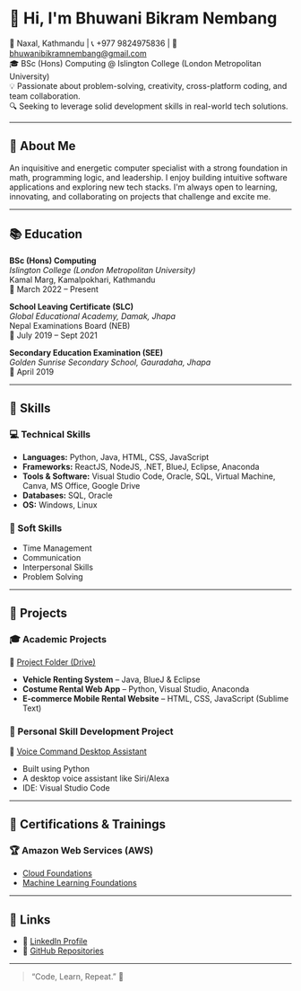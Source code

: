 # 👋 Hi, I'm Bhuwani Bikram Nembang

📍 Naxal, Kathmandu | 📞 +977 9824975836 | 📧 bhuwanibikramnembang@gmail.com  
🎓 BSc (Hons) Computing @ Islington College (London Metropolitan University)  
💡 Passionate about problem-solving, creativity, cross-platform coding, and team collaboration.  
🔍 Seeking to leverage solid development skills in real-world tech solutions.

---

## 🧠 About Me

An inquisitive and energetic computer specialist with a strong foundation in math, programming logic, and leadership. I enjoy building intuitive software applications and exploring new tech stacks. I'm always open to learning, innovating, and collaborating on projects that challenge and excite me.

---

## 📚 Education

**BSc (Hons) Computing**  
_Islington College (London Metropolitan University)_  
Kamal Marg, Kamalpokhari, Kathmandu  
📅 March 2022 – Present

**School Leaving Certificate (SLC)**  
_Global Educational Academy, Damak, Jhapa_  
Nepal Examinations Board (NEB)  
📅 July 2019 – Sept 2021

**Secondary Education Examination (SEE)**  
_Golden Sunrise Secondary School, Gauradaha, Jhapa_  
📅 April 2019

---

## 🧰 Skills

### 💻 Technical Skills
- **Languages:** Python, Java, HTML, CSS, JavaScript
- **Frameworks:** ReactJS, NodeJS, .NET, BlueJ, Eclipse, Anaconda
- **Tools & Software:** Visual Studio Code, Oracle, SQL, Virtual Machine, Canva, MS Office, Google Drive
- **Databases:** SQL, Oracle
- **OS:** Windows, Linux

### 🧠 Soft Skills
- Time Management
- Communication
- Interpersonal Skills
- Problem Solving

---

## 🚀 Projects

### 🎓 Academic Projects  
📁 [Project Folder (Drive)](https://drive.google.com/drive/folders/1L2iaCdJHRzd1uH6ndY7kg7O2MTYoTMOl)

- **Vehicle Renting System** – Java, BlueJ & Eclipse  
- **Costume Rental Web App** – Python, Visual Studio, Anaconda  
- **E-commerce Mobile Rental Website** – HTML, CSS, JavaScript (Sublime Text)

### 🔧 Personal Skill Development Project  
📁 [Voice Command Desktop Assistant](https://drive.google.com/drive/folders/1UvjqipQV2pdihNH5nRqVNOZrCaA-xfak)  
- Built using Python  
- A desktop voice assistant like Siri/Alexa  
- IDE: Visual Studio Code

---

## 📜 Certifications & Trainings

### 🏆 Amazon Web Services (AWS)
- [Cloud Foundations](https://drive.google.com/drive/folders/1l3_gvmtFxut4EowT0TgCc6kxALQH7r-v)
- [Machine Learning Foundations](https://drive.google.com/drive/folders/1l3_gvmtFxut4EowT0TgCc6kxALQH7r-v)

---

## 🔗 Links

- 🔗 [LinkedIn Profile](https://www.linkedin.com/in/bhuwani-nembang-277873272/)
- 🔗 [GitHub Repositories](https://github.com/bhuwani7777777?tab=repositories)

---

> “Code, Learn, Repeat.” 🚀  
